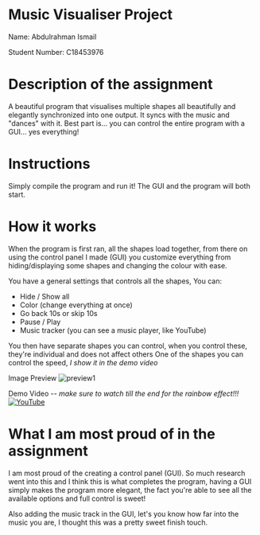 # Music Visualiser Project

Name: Abdulrahman Ismail

Student Number: C18453976

# Description of the assignment
A beautiful program that visualises multiple shapes all beautifully and elegantly synchronized into one output. It syncs with the music and "dances" with it. Best part is... you can control the entire program with a GUI... yes everything!

# Instructions
Simply compile the program and run it! The GUI and the program will both start. 

# How it works
When the program is first ran, all the shapes load together, from there on using the control panel I made (GUI) you customize everything from hiding/displaying some shapes and changing the colour with ease.

You have a general settings that controls all the shapes, You can:
- Hide / Show all
- Color (change everything at once)
- Go back 10s or skip 10s
- Pause / Play
- Music tracker (you can see a music player, like YouTube)

You then have separate shapes you can control, when you control these, they're individual and does not affect others
One of the shapes you can control the speed, *I show it in the demo video*

Image Preview
![preview1](https://i.gyazo.com/f231fdf2c3bb760f4665e4365891e42f.png)

Demo Video -- *make sure to watch till the end for the rainbow effect!!!*
[![YouTube](https://i.gyazo.com/baa2a77f8634b8b4afd4adad2ce6b795.png)](https://youtu.be/VfDBsDO9HGk)

# What I am most proud of in the assignment
I am most proud of the creating a control panel (GUI). So much research went into this and I think this is what completes the program, having a GUI simply makes the program more elegant, the fact you're able to see all the available options and full control is sweet! 

Also adding the music track in the GUI, let's you know how far into the music you are, I thought this was a pretty sweet finish touch.